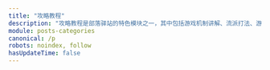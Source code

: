 ```yaml
---
title: "攻略教程"
description: "攻略教程是部落驿站的特色模块之一，其中包括游戏机制讲解、流派打法、游戏素材等内容。我们只收录优质内容，保证每一篇文章都能让你涨知识。"
module: posts-categories
canonical: /p
robots: noindex, follow
hasUpdateTime: false
---
```


<script setup>
import { useData } from 'vitepress';
import PostCategoryTab from '@/components/posts/PostCategoryTab.vue';
import PageComp from '@/components/PageComp.vue';
import PostList from '@/components/posts/PostList.vue';
import { getPostList, getPostCount } from '@/assets/posts/posts.js';

const { params } = useData();

const currentPage = params.value.page;
const categoryName = params.value.category;
const categoryIndex = params.value.categoryIndex;

const posts = await getPostList(currentPage, {"category": categoryName});
const postCount = await getPostCount({"category": categoryName});
const linkPrefix = "/p/category/" + categoryName;
const maxPage = Math.ceil(postCount / 20);
</script>

<PostCategoryTab :categoryIndex="categoryIndex" />

<PageComp :currentPage="currentPage" :maxPage="maxPage" :linkPrefix="linkPrefix" />
<PostList :posts="posts" />
<PageComp :currentPage="currentPage" :maxPage="maxPage" :linkPrefix="linkPrefix" />